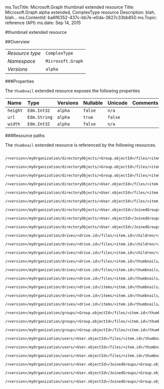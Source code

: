 ms.TocTitle: Microsoft.Graph thumbnail extended resource
Title: Microsoft.Graph alpha  extended, ComplexType resource
Description: blah, blah...
ms.ContentId: ba6f6352-437c-bb7e-e0da-3827c33bb850
ms.Topic: reference (API)
ms.date: Sep 14, 2015

#thumbnail extended resource

 



<a name="msg-complex-type-thumbnail"> </a>
##Overview

|  |  | 
| :-- | :-- | 
| _Resource type_ | `ComplexType` | 
| _Namespace_ | `Microsoft.Graph` | 
| _Versions_ | `alpha` | 


###Properties

The `thumbnail` extended resource exposes the following properties 

| Name | Type | Versions | Nullable | Unicode | Comments | 
| :-- | :-- | :-- | :-- | :-- | :-- | 
| `height` | `Edm.Int32` | `alpha` | `false` | `n/a` |  | 
| `url` | `Edm.String` | `alpha` | `true` | `false` |  | 
| `width` | `Edm.Int32` | `alpha` | `false` | `n/a` |  | 


###Resource paths

The `thumbnail` extended resource is referenced by the following resources. 

```no-highlight
	/<version>/myOrganization/directoryObjects/<Group.objectId>/files/<item.id>/thumbnails/<thumbnailSet.id>/large
	/<version>/myOrganization/directoryObjects/<Group.objectId>/files/<item.id>/thumbnails/<thumbnailSet.id>/medium
	/<version>/myOrganization/directoryObjects/<Group.objectId>/files/<item.id>/thumbnails/<thumbnailSet.id>/small
	/<version>/myOrganization/directoryObjects/<User.objectId>/files/<item.id>/thumbnails/<thumbnailSet.id>/large
	/<version>/myOrganization/directoryObjects/<User.objectId>/files/<item.id>/thumbnails/<thumbnailSet.id>/medium
	/<version>/myOrganization/directoryObjects/<User.objectId>/files/<item.id>/thumbnails/<thumbnailSet.id>/small
	/<version>/myOrganization/directoryObjects/<User.objectId>/JoinedGroups/<Group.objectId>/files/<item.id>/thumbnails/<thumbnailSet.id>/large
	/<version>/myOrganization/directoryObjects/<User.objectId>/JoinedGroups/<Group.objectId>/files/<item.id>/thumbnails/<thumbnailSet.id>/medium
	/<version>/myOrganization/directoryObjects/<User.objectId>/JoinedGroups/<Group.objectId>/files/<item.id>/thumbnails/<thumbnailSet.id>/small
	/<version>/myOrganization/drives/<drive.id>/files/<item.id>/children/<item.id>/thumbnails/<thumbnailSet.id>/large
	/<version>/myOrganization/drives/<drive.id>/files/<item.id>/children/<item.id>/thumbnails/<thumbnailSet.id>/medium
	/<version>/myOrganization/drives/<drive.id>/files/<item.id>/children/<item.id>/thumbnails/<thumbnailSet.id>/small
	/<version>/myOrganization/drives/<drive.id>/files/<item.id>/thumbnails/<thumbnailSet.id>/large
	/<version>/myOrganization/drives/<drive.id>/files/<item.id>/thumbnails/<thumbnailSet.id>/medium
	/<version>/myOrganization/drives/<drive.id>/files/<item.id>/thumbnails/<thumbnailSet.id>/small
	/<version>/myOrganization/drives/<drive.id>/items/<item.id>/thumbnails/<thumbnailSet.id>/large
	/<version>/myOrganization/drives/<drive.id>/items/<item.id>/thumbnails/<thumbnailSet.id>/medium
	/<version>/myOrganization/drives/<drive.id>/items/<item.id>/thumbnails/<thumbnailSet.id>/small
	/<version>/myOrganization/groups/<Group.objectId>/files/<item.id>/thumbnails/<thumbnailSet.id>/large
	/<version>/myOrganization/groups/<Group.objectId>/files/<item.id>/thumbnails/<thumbnailSet.id>/medium
	/<version>/myOrganization/groups/<Group.objectId>/files/<item.id>/thumbnails/<thumbnailSet.id>/small
	/<version>/myOrganization/users/<User.objectId>/files/<item.id>/thumbnails/<thumbnailSet.id>/large
	/<version>/myOrganization/users/<User.objectId>/files/<item.id>/thumbnails/<thumbnailSet.id>/medium
	/<version>/myOrganization/users/<User.objectId>/files/<item.id>/thumbnails/<thumbnailSet.id>/small
	/<version>/myOrganization/users/<User.objectId>/JoinedGroups/<Group.objectId>/files/<item.id>/thumbnails/<thumbnailSet.id>/large
	/<version>/myOrganization/users/<User.objectId>/JoinedGroups/<Group.objectId>/files/<item.id>/thumbnails/<thumbnailSet.id>/medium
	/<version>/myOrganization/users/<User.objectId>/JoinedGroups/<Group.objectId>/files/<item.id>/thumbnails/<thumbnailSet.id>/small```





